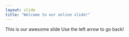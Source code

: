 ```yaml
---
layout: slide
title: "Welcome to our online slide!"
---
```

This is our awesome slide
Use the left arrow to go back!